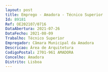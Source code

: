 ```yaml
--- 
layout: post
title: Emprego - Amadora - Técnico Superior
Id: 89181
Ref: OE202107/0716
DataAbertura: 2021-07-26
DataFecho: 2021-08-09
Trabalho: Técnico Superior
Empregador: Câmara Municipal da Amadora
Descricao: Área de Arquitetura
CodigoPostal: 2701-961 AMADORA
Concelho: Amadora
Distrito: Lisboa
--- 
```

